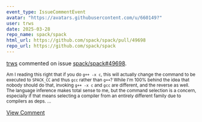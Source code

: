 ```yaml
---
event_type: IssueCommentEvent
avatar: "https://avatars.githubusercontent.com/u/660149?"
user: trws
date: 2025-03-28
repo_name: spack/spack
html_url: https://github.com/spack/spack/pull/49698
repo_url: https://github.com/spack/spack
---
```


<a href='https://github.com/trws' target='_blank'>trws</a> commented on issue <a href='https://github.com/spack/spack/pull/49698' target='_blank'>spack/spack#49698</a>.

<small>Am I reading this right that if you do `g++ -x c`, this will actually change the command to be executed to `SPACK_CC` and thus `gcc` rather than `g++`?  While I'm 100% behind the idea that nobody should do that, invoking `g++ -x c` and `gcc` are different, and  the reverse as well.  The language inference makes total sense to me, but the command selection is a concern, especially if that means selecting a compiler from an entirely different family due to compilers as deps....</small>

<a href='https://github.com/spack/spack/pull/49698' target='_blank'>View Comment</a>